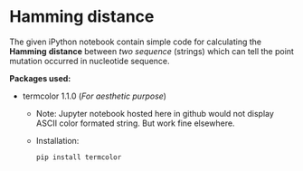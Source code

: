 # Hamming distance

The given iPython notebook contain simple code for calculating the **Hamming** **distance** between *two sequence* (strings) which can tell the point mutation occurred in nucleotide sequence.

**Packages used:**

- termcolor 1.1.0 (*For aesthetic purpose*)
  - Note: Jupyter notebook hosted here in github would not display ASCII color formated string. But work fine elsewhere.

  - Installation: 

    ```
    pip install termcolor
    ```

    
